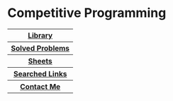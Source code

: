 <html>
<body>
  <h1> Competitive Programming </h1>

<table>
  <tr>
    <th> <a href="https://github.com/Ehab-Fawzy/Competitive-Programming/blob/master/README_Files/Library.md"> Library </a> </th>
  </tr>
  <tr>
    <th> <a href="#"> Solved Problems </a> </th>
  </tr>
  <tr>
    <th> <a href="#"> Sheets </a> </th>
  </tr>
  <tr>
    <th> <a href="#"> Searched Links </a> </th>
  </tr>
  <tr>
    <th> <a href="#"> Contact Me </a> </th>
  </tr>
</table>

</body>
</html>
